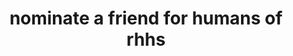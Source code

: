 ---
title: nominate a friend for humans of rhhs
meta: 2019-2020
link: https://forms.gle/Acitd5Wb71WLGfMb7
img: /images/2019-summer/19.jpg
alt: humans of rhhs
color: "#e6e6e6"
issue: false
archive: false
---